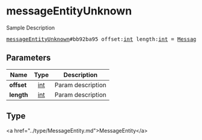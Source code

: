 # messageEntityUnknown

Sample Description

<pre>
<a href="../constructor/messageEntityUnknown.md">messageEntityUnknown</a>#bb92ba95 offset:<a href="../type/int.md">int</a> length:<a href="../type/int.md">int</a> = <a href="../type/MessageEntity.md">MessageEntity</a>;
</pre>

## Parameters

| Name | Type | Description |
|------|:----:|-------------|
| **offset** | <a href="../type/int.md">int</a> | Param description |
| **length** | <a href="../type/int.md">int</a> | Param description |

## Type

&lt;a href=&#34;../type/MessageEntity.md&#34;&gt;MessageEntity&lt;/a&gt;
